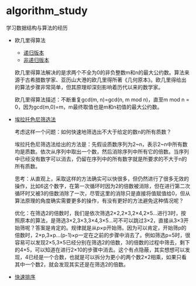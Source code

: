 # algorithm_study
学习数据结构与算法的经历

* 欧几里得算法
  * [递归版本](gcd_recursionVersion.cpp)
  * [非递归版本](gcd_norecursionVersion.cpp)
  
  欧几里得算法解决的是求两个不全为0的非负整数m和n的最大公约数。算法来源于古希腊数学家、亚历山大港的欧几里得所著《几何原本》。欧几里得给出的算法步骤非常简单，但其原理却深刻影响着历代以来的数学家。

  欧几里得算法描述：不断重复gcd(m, n)=gcd(n, m mod n)，直至m mod n = 0，因为gcd(m,0)=m，m最终取值也是m和n初值的最大公约数。

* [埃拉托色尼筛选法](SieveOfEratosthenes.cpp)

    考虑这样一个问题：如何快速地筛选出不大于给定的数n的所有质数？

    埃拉托色尼筛选法给出的方法是：先假设质数序列为2~n，表示2~n中所有数均是质数。依次从序列中取出一个数，然后消除序列中所有它的倍数。当序列中已经没有数字可以消去，仍留在序列中的所有数字就是所要求的不大于n的所有质数。

    思考：从直观上，采取这样的方法确实可以快很多，但仍然进行了很多无效的操作，比如6这个数字，在第一次循环时因为2的倍数被消除，但在进行第二次循环时又被3的倍数消除了一次，尽管这里的消除只是直接将值赋值给0，但从算法原理的角度确实需要更多的操作，有没有更好的方法避免这种情况呢？

    优化：在筛选2的倍数时，我们是依次筛选2×2,2×3,2×4,2×5...进行3时，按照原本的算法，是筛选3×2,3×3,3×4,3×5...可不可以跳过3×2，直接从3×3开始筛呢？答案是肯定的。规律就是从p×p开始筛。因为可以肯定，开始筛p的倍数时，2×p,3×p...(p-1)×p一定在之前的步骤中消去了。例如筛选p=5时，很容易可以发现2×5,3×5已经分别在筛选2的倍数，3的倍数的过程中筛去，剩下的4×5，可以知道在进行2×10的步骤中消去。这个有点隐蔽，其实想想可以发现，4已经是一个合数，也就是可以拆分为更小的两个数2×2相乘，如果只看其中一个数2，就会发现其实还是在筛选2的倍数。

* [快速排序](quicksort.cpp)
